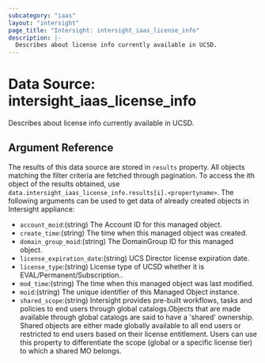 ```yaml
---
subcategory: "iaas"
layout: "intersight"
page_title: "Intersight: intersight_iaas_license_info"
description: |-
  Describes about license info currently available in UCSD.
---
```


# Data Source: intersight_iaas_license_info
Describes about license info currently available in UCSD.
## Argument Reference
The results of this data source are stored in `results` property.
All objects matching the filter criteria are fetched through pagination.
To access the ith object of the results obtained, use `data.intersight_iaas_license_info.results[i].<propertyname>`.
The following arguments can be used to get data of already created objects in Intersight appliance:
* `account_moid`:(string) The Account ID for this managed object. 
* `create_time`:(string) The time when this managed object was created. 
* `domain_group_moid`:(string) The DomainGroup ID for this managed object. 
* `license_expiration_date`:(string) UCS Director license expiration date. 
* `license_type`:(string) License type of UCSD whether it is EVAL/Permanent/Subscription.. 
* `mod_time`:(string) The time when this managed object was last modified. 
* `moid`:(string) The unique identifier of this Managed Object instance. 
* `shared_scope`:(string) Intersight provides pre-built workflows, tasks and policies to end users through global catalogs.Objects that are made available through global catalogs are said to have a 'shared' ownership. Shared objects are either made globally available to all end users or restricted to end users based on their license entitlement. Users can use this property to differentiate the scope (global or a specific license tier) to which a shared MO belongs. 
 